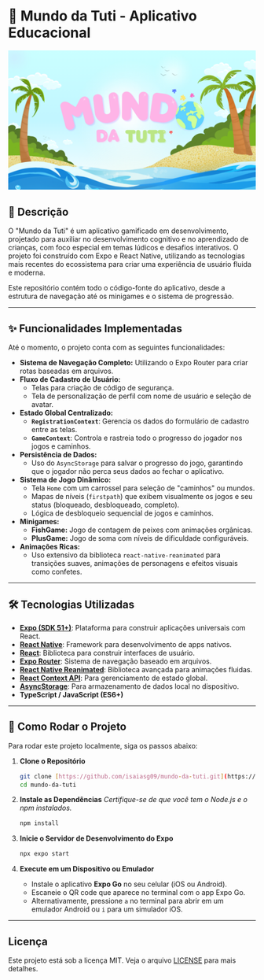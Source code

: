 # 🐢 Mundo da Tuti - Aplicativo Educacional

![Capa do Mundo da Tuti](./assets/images/capa.png)

## 📝 Descrição

O "Mundo da Tuti" é um aplicativo gamificado em desenvolvimento, projetado para auxiliar no desenvolvimento cognitivo e no aprendizado de crianças, com foco especial em temas lúdicos e desafios interativos. O projeto foi construído com Expo e React Native, utilizando as tecnologias mais recentes do ecossistema para criar uma experiência de usuário fluida e moderna.

Este repositório contém todo o código-fonte do aplicativo, desde a estrutura de navegação até os minigames e o sistema de progressão.

---

## ✨ Funcionalidades Implementadas

Até o momento, o projeto conta com as seguintes funcionalidades:

- **Sistema de Navegação Completo:** Utilizando o Expo Router para criar rotas baseadas em arquivos.
- **Fluxo de Cadastro de Usuário:**
  - Telas para criação de código de segurança.
  - Tela de personalização de perfil com nome de usuário e seleção de avatar.
- **Estado Global Centralizado:**
  - **`RegistrationContext`**: Gerencia os dados do formulário de cadastro entre as telas.
  - **`GameContext`**: Controla e rastreia todo o progresso do jogador nos jogos e caminhos.
- **Persistência de Dados:**
  - Uso do `AsyncStorage` para salvar o progresso do jogo, garantindo que o jogador não perca seus dados ao fechar o aplicativo.
- **Sistema de Jogo Dinâmico:**
  - Tela `Home` com um carrossel para seleção de "caminhos" ou mundos.
  * Mapas de níveis (`firstpath`) que exibem visualmente os jogos e seu status (bloqueado, desbloqueado, completo).
  * Lógica de desbloqueio sequencial de jogos e caminhos.
- **Minigames:**
  - **FishGame:** Jogo de contagem de peixes com animações orgânicas.
  - **PlusGame:** Jogo de soma com níveis de dificuldade configuráveis.
- **Animações Ricas:**
  - Uso extensivo da biblioteca `react-native-reanimated` para transições suaves, animações de personagens e efeitos visuais como confetes.

---

## 🛠️ Tecnologias Utilizadas

- **[Expo (SDK 51+)](https://expo.dev/)**: Plataforma para construir aplicações universais com React.
- **[React Native](https://reactnative.dev/)**: Framework para desenvolvimento de apps nativos.
- **[React](https://react.dev/)**: Biblioteca para construir interfaces de usuário.
- **[Expo Router](https://expo.github.io/router/)**: Sistema de navegação baseado em arquivos.
- **[React Native Reanimated](https://docs.swmansion.com/react-native-reanimated/)**: Biblioteca avançada para animações fluidas.
- **[React Context API](https://react.dev/learn/passing-data-deeply-with-context)**: Para gerenciamento de estado global.
- **[AsyncStorage](https://react-native-async-storage.github.io/async-storage/)**: Para armazenamento de dados local no dispositivo.
- **TypeScript / JavaScript (ES6+)**

---

## 🚀 Como Rodar o Projeto

Para rodar este projeto localmente, siga os passos abaixo:

1.  **Clone o Repositório**

    ```bash
    git clone [https://github.com/isaiasg09/mundo-da-tuti.git](https://github.com/isaiasg09/mundo-da-tuti.git)
    cd mundo-da-tuti
    ```

2.  **Instale as Dependências**
    _Certifique-se de que você tem o Node.js e o npm instalados._

    ```bash
    npm install
    ```

3.  **Inicie o Servidor de Desenvolvimento do Expo**

    ```bash
    npx expo start
    ```

4.  **Execute em um Dispositivo ou Emulador**
    - Instale o aplicativo **Expo Go** no seu celular (iOS ou Android).
    - Escaneie o QR code que aparece no terminal com o app Expo Go.
    - Alternativamente, pressione `a` no terminal para abrir em um emulador Android ou `i` para um simulador iOS.

---

## Licença

Este projeto está sob a licença MIT. Veja o arquivo [LICENSE](LICENSE.md) para mais detalhes.
